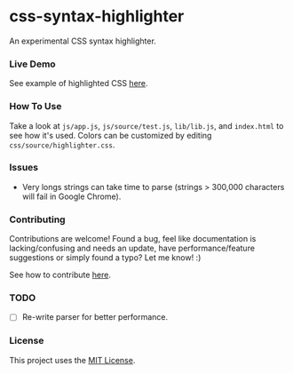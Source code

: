 # css-syntax-highlighter

An experimental CSS syntax highlighter.

### Live Demo

See example of highlighted CSS [here](https://cgabriel5.github.io/css-syntax-highlighter/).

### How To Use

Take a look at `js/app.js`, `js/source/test.js`, `lib/lib.js`, and `index.html` to see how it's used. Colors can be customized by editing `css/source/highlighter.css`.

### Issues

* Very longs strings can take time to parse (strings > 300,000 characters will fail in Google Chrome). 

### Contributing

Contributions are welcome! Found a bug, feel like documentation is lacking/confusing and needs an update, have performance/feature suggestions or simply found a typo? Let me know! :)

See how to contribute [here](https://github.com/cgabriel5/css-syntax-highlighter/blob/master/CONTRIBUTING.md).

### TODO

- [ ] Re-write parser for better performance.

### License

This project uses the [MIT License](https://github.com/cgabriel5/css-syntax-highlighter/blob/master/LICENSE.txt).
